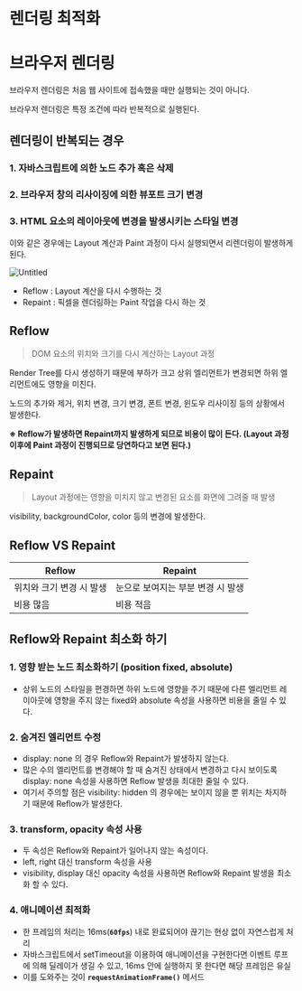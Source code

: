 # 렌더링 최적화

# 브라우저 렌더링

브라우저 렌더링은 처음 웹 사이트에 접속했을 때만 실행되는 것이 아니다.

브라우저 렌더링은 특정 조건에 따라 반복적으로 실행된다.

## 렌더링이 반복되는 경우

### 1. 자바스크립트에 의한 노드 추가 혹은 삭제

### 2. 브라우저 창의 리사이징에 의한 뷰포트 크기 변경

### 3. HTML 요소의 레이아웃에 변경을 발생시키는 스타일 변경

이와 같은 경우에는 Layout 계산과 Paint 과정이 다시 실행되면서 리렌더링이 발생하게 된다.

![Untitled](https://prod-files-secure.s3.us-west-2.amazonaws.com/c77b689e-2c1c-4a87-8551-170233e3494c/019b44c3-60af-4d0a-9175-b5cab632601f/Untitled.png)

- Reflow : Layout 계산을 다시 수행하는 것
- Repaint : 픽셀을 렌더링하는 Paint 작업을 다시 하는 것

## Reflow

> DOM 요소의 위치와 크기를 다시 계산하는 Layout 과정
> 

Render Tree를 다시 생성하기 때문에 부하가 크고 상위 엘리먼트가 변경되면 하위 엘리먼트에도 영향을 미친다.

노드의 추가와 제거, 위치 변경, 크기 변경, 폰트 변경, 윈도우 리사이징 등의 상황에서 발생한다.

**※ Reflow가 발생하면 Repaint까지 발생하게 되므로 비용이 많이 든다. (Layout 과정 이후에 Paint 과정이 진행되므로 당연하다고 보면 된다.)**

## Repaint

> Layout 과정에는 영향을 미치지 않고 변경된 요소를 화면에 그려줄 때 발생
> 

visibility, backgroundColor, color 등의 변경에 발생한다.

## Reflow VS Repaint

| Reflow | Repaint |
| --- | --- |
| 위치와 크기 변경 시 발생 | 눈으로 보여지는 부분 변경 시 발생 |
| 비용 많음 | 비용 적음 |

## Reflow와 Repaint 최소화 하기

### 1. 영향 받는 노드 최소화하기 (position fixed, absolute)

- 상위 노드의 스타일을 편경하면 하위 노드에 영향을 주기 때문에 다른 엘리먼트 레이아웃에 영향을 주지 않는 fixed와 absolute 속성을 사용하면 비용을 줄일 수 있다.

### 2. 숨겨진 엘리먼트 수정

- display: none 의 경우 Reflow와 Repaint가 발생하지 않는다.
- 많은 수의 엘리먼트를 변경해야 할 때 숨겨진 상태에서 변경하고 다시 보이도록 display: none 속성을 사용하면 Reflow 발생을 최대한 줄일 수 있다.
- 여기서 주의할 점은 visibility: hidden 의 경우에는 보이지 않을 뿐 위치는 차지하기 때문에 Reflow가 발생한다.

### 3. transform, opacity 속성 사용

- 두 속성은 Reflow와 Repaint가 일어나지 않는 속성이다.
- left, right 대신 transform 속성을 사용
- visibility, display 대신 opacity 속성을 사용하면 Reflow와 Repaint 발생을 최소화 할 수 있다.

### 4. 애니메이션 최적화

- 한 프레임의 처리는 16ms(**`60fps`**) 내로 완료되어야 끊기는 현상 없이 자연스럽게 처리
- 자바스크립트에서 setTimeout을 이용하여 애니메이션을 구현한다면 이벤트 루프에 의해 딜레이가 생길 수 있고, 16ms 안에 실행하지 못 한다면 해당 프레임은 유실
- 이를 도와주는 것이 **`requestAnimationFrame()`** 메서드